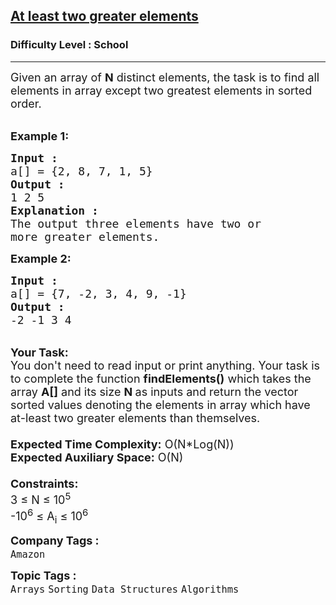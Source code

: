 <h2><a href="https://practice.geeksforgeeks.org/problems/at-least-two-greater-elements4625/1?page=1&difficulty[]=-2&status[]=unsolved&sortBy=submissions">At least two greater elements</a></h2><h3>Difficulty Level : School</h3><hr><div class="problems_problem_content__Xm_eO" bis_skin_checked="1"><p><span style="font-size:18px">Given an array of <strong>N</strong> distinct elements, the task is to find all elements in array except two greatest elements in sorted order.</span></p>

<p><br>
<span style="font-size:18px"><strong>Example 1:</strong></span></p>

<pre><span style="font-size:18px"><strong>Input : </strong>
a[] = {2, 8, 7, 1, 5}
<strong>Output :</strong>
1 2 5 
<strong>Explanation :</strong>
The output three elements have two or
more greater elements.   
</span></pre>

<p><span style="font-size:18px"><strong>Example 2:</strong></span></p>

<pre><span style="font-size:18px"><strong>Input :</strong>
a[] = {7, -2, 3, 4, 9, -1}
<strong>Output :</strong>
-2 -1 3 4</span>
</pre>

<p><br>
<span style="font-size:18px"><strong>Your Task:&nbsp;&nbsp;</strong><br>
You don't need to read input or print anything. Your task is to complete the function&nbsp;<strong>findElements()</strong>&nbsp;which takes the array <strong>A[]</strong> and its size <strong>N </strong>as inputs and return the vector sorted values denoting the elements in array which have at-least two greater elements than themselves.<br>
<br>
<strong>Expected Time Complexity:</strong> O(N*Log(N))<br>
<strong>Expected Auxiliary Space:</strong> O(N)<br>
<br>
<strong>Constraints:</strong><br>
3 ≤ N ≤ 10<sup>5</sup><br>
-10<sup>6</sup> ≤ A<sub>i</sub> ≤ 10<sup>6</sup></span></p>
</div><p><span style=font-size:18px><strong>Company Tags : </strong><br><code>Amazon</code>&nbsp;<br><p><span style=font-size:18px><strong>Topic Tags : </strong><br><code>Arrays</code>&nbsp;<code>Sorting</code>&nbsp;<code>Data Structures</code>&nbsp;<code>Algorithms</code>&nbsp;